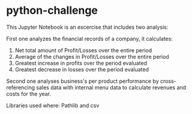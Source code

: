 # python-challenge

This Jupyter Notebook is an excercise that includes two analysis:

First one analyzes the financial records of a company, it calculates:
1) Net total amount of Profit/Losses over the entire period
2) Average of the changes in Profit/Losses over the entire period
3) Greatest increase in profits over the period evaluated
4) Greatest decrease in losses over the period evaluated

Second one analyses business's per product performance by cross-referencing sales data with internal menu data to calculate revenues and costs for the year.

Libraries used where:
Pathlib and csv
